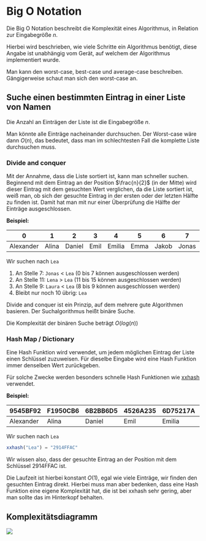 # Big O Notation

Die Big O Notation beschreibt die Komplexität eines Algorithmus, in Relation zur Eingabegröße $n$.

Hierbei wird beschrieben, wie viele Schritte ein Algorithmus benötigt, diese Angabe ist unabhängig vom Gerät, auf welchem der Algorithmus implementiert wurde.

Man kann den worst-case, best-case und average-case beschreiben. Gängigerweise schaut man sich den worst-case an.

## Suche einen bestimmten Eintrag in einer Liste von Namen

Die Anzahl an Einträgen der Liste ist die Eingabegröße $n$.

Man könnte alle Einträge nacheinander durchsuchen. Der Worst-case wäre dann $O(n)$, das bedeutet, dass man im schlechtesten Fall die komplette Liste durchsuchen muss.

### Divide and conquer

Mit der Annahme, dass die Liste sortiert ist, kann man schneller suchen.
Beginnend mit dem Eintrag an der Position $\frac{n}{2}$ (in der Mitte) wird dieser Eintrag mit dem gesuchten Wert verglichen, da die Liste sortiert ist, weiß man, ob sich der gesuchte Eintrag in der ersten oder der letzten Hälfte zu finden ist.
Damit hat man mit nur einer Überprüfung die Hälfte der Einträge ausgeschlossen.

**Beispiel:**

| 0         | 1     | 2      | 3    | 4      | 5    | 6     | 7     | 8      | 9     | 10  | 11   | 12    | 13   | 14    | 15     |
| --------- | ----- | ------ | ---- | ------ | ---- | ----- | ----- | ------ | ----- | --- | ---- | ----- | ---- | ----- | ------ |
| Alexander | Alina | Daniel | Emil | Emilia | Emma | Jakob | Jonas | Julian | Laura | Lea | Lena | Likas | Lina | Linus | Sophie |

Wir suchen nach `Lea`

1. An Stelle 7: `Jonas` < `Lea` (0 bis 7 können ausgeschlossen werden)
1. An Stelle 11: `Lena` > `Lea` (11 bis 15 können ausgeschlossen werden)
1. An Stelle 9: `Laura` < `Lea` (8 bis 9 können ausgeschlossen werden)
1. Bleibt nur noch 10 übrig: `Lea`

Divide and conquer ist ein Prinzip, auf dem mehrere gute Algorithmen basieren. Der Suchalgorithmus heißt binäre Suche.

Die Komplexität der binären Suche beträgt $O(log(n))$

### Hash Map / Dictionary

Eine Hash Funktion wird verwendet, um jedem möglichen Eintrag der Liste einen Schlüssel zuzuweisen.
Für dieselbe Eingabe wird eine Hash Funktion immer denselben Wert zurückgeben.

Für solche Zwecke werden besonders schnelle Hash Funktionen wie [xxhash](https://www.wikidata.org/wiki/Q28456680) verwendet.

**Beispiel:**

| 9545BF92  | F1950CB6 | 6B2BB6D5 | 4526A235 | 6D75217A | 3BEADBA7 | 9BBFBC6B | C8ED183F | 3FA07580 | 52607046 | 2914FFAC | 077C499E | 1D1C8AC4 | 2106B14C | BF9EFDF4 | DEF37243 |
| --------- | -------- | -------- | -------- | -------- | -------- | -------- | -------- | -------- | -------- | -------- | -------- | -------- | -------- | -------- | -------- |
| Alexander | Alina    | Daniel   | Emil     | Emilia   | Emma     | Jakob    | Jonas    | Julian   | Laura    | Lea      | Lena     | Likas    | Lina     | Linus    | Sophie   |

Wir suchen nach `Lea`

```js
xxhash("Lea") = "2914FFAC"
```

Wir wissen also, dass der gesuchte Eintrag an der Position mit dem Schlüssel 2914FFAC ist.

Die Laufzeit ist hierbei konstant $O(1)$, egal wie viele Einträge, wir finden den gesuchten Eintrag direkt.
Hierbei muss man aber bedenken, dass eine Hash Funktion eine eigene Komplexität hat, die ist bei xxhash sehr gering, aber man sollte das im Hinterkopf behalten.

## Komplexitätsdiagramm

![](https://frank-mayer.github.io/Schule/Interaktive-Programme/big-o-complexity-chart.svg)
